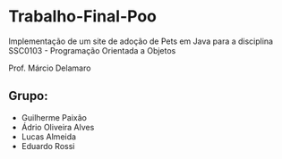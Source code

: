 # Trabalho-Final-Poo
Implementação de um site de adoção de Pets em Java para a disciplina SSC0103 - Programação Orientada a Objetos

Prof. Márcio Delamaro

## Grupo:
* Guilherme Paixão
* Ádrio Oliveira Alves
* Lucas Almeida
* Eduardo Rossi

